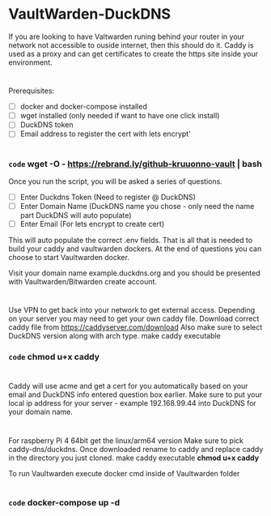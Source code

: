 

# VaultWarden-DuckDNS
If you are looking to have Valtwarden runing behind your router in your network not accessible to ouside internet, then this should do it.
Caddy is used as a proxy and can get certificates to create the https site inside your environment.
#
Prerequisites:
- [ ] docker and docker-compose installed
- [ ] wget installed (only needed if want to have one click install)
- [ ] DuckDNS token 
- [ ] Email address to register the cert with lets encrypt'
#
### `code` wget -O - https://rebrand.ly/github-kruuonno-vault | bash
Once you run the script, you will be asked a series of questions.
- [ ] Enter Duckdns Token (Need to register @ DuckDNS)
- [ ] Enter Domain Name (DuckDNS name you chose - only need the name part DuckDNS will auto populate)
- [ ] Enter Email (For lets encrypt to create cert)

This will auto populate the correct .env fields.
That is all that is needed to build your caddy and vaultwarden dockers.
At the end of questions you can choose to start Vaultwarden docker.

Visit your domain name example.duckdns.org and you should be presented with Vaultwarden/Bitwarden create account.

#
Use VPN to get back into your network to get external access.
Depending on your server you may need to get your own caddy file.
Download correct caddy file from https://caddyserver.com/download
Also make sure to select DuckDNS version along with arch type.
make caddy executable  
### `code` chmod u+x caddy
#
Caddy will use acme and get a cert for you automatically
based on your email and DuckDNS info entered question box earlier.
Make sure to put your local ip address for your server - example 192.168.99.44 into DuckDNS for your domain name.
#
For raspberry Pi 4 64bit get the linux/arm64 version
Make sure to pick caddy-dns/duckdns.
Once downloaded rename to caddy and replace caddy in the directory you just cloned.
make caddy executable    **chmod u+x caddy**

To run Vaultwarden execute docker cmd inside of Vaultwarden folder
#
### `code` docker-compose up -d 

